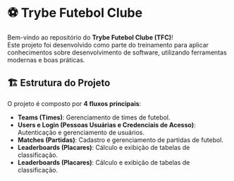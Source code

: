 # ⚽ Trybe Futebol Clube

Bem-vindo ao repositório do **Trybe Futebol Clube (TFC)**!  
Este projeto foi desenvolvido como parte do treinamento para aplicar conhecimentos sobre desenvolvimento de software, utilizando ferramentas modernas e boas práticas.


## 🏗️ Estrutura do Projeto

O projeto é composto por **4 fluxos principais**:
- **Teams (Times)**: Gerenciamento de times de futebol.
- **Users e Login (Pessoas Usuárias e Credenciais de Acesso)**: Autenticação e gerenciamento de usuários.
- **Matches (Partidas)**: Cadastro e gerenciamento de partidas de futebol.
- **Leaderboards (Placares)**: Cálculo e exibição de tabelas de classificação.
- **Leaderboards (Placares)**: Cálculo e exibição de tabelas de classificação.
